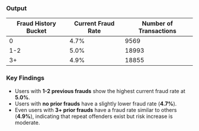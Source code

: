 ### Output
| Fraud History Bucket | Current Fraud Rate | Number of Transactions |
|---------------------|------------------|------------------------|
| 0                   | 4.7%             | 9569                   |
| 1-2                 | 5.0%             | 18993                  |
| 3+                  | 4.9%             | 18855                  |

### Key Findings
- Users with **1-2 previous frauds** show the highest current fraud rate at **5.0%**.  
- Users with **no prior frauds** have a slightly lower fraud rate (**4.7%**).  
- Even users with **3+ prior frauds** have a fraud rate similar to others (**4.9%**), indicating that repeat offenders exist but risk increase is moderate.  

